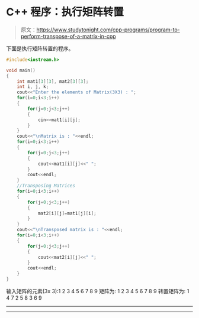 # C++ 程序：执行矩阵转置

> 原文：<https://www.studytonight.com/cpp-programs/program-to-perform-transpose-of-a-matrix-in-cpp>

下面是执行矩阵转置的程序。

```cpp
#include<iostream.h>

void main()
{
    int mat1[3][3], mat2[3][3];
    int i, j, k;
    cout<<"Enter the elements of Matrix(3X3) : ";
    for(i=0;i<3;i++)
    {
        for(j=0;j<3;j++)
        {
            cin>>mat1[i][j];
        }
    }
    cout<<"\nMatrix is : "<<endl;
    for(i=0;i<3;i++)
    {
        for(j=0;j<3;j++)
        {
            cout<<mat1[i][j]<<" ";
        }
        cout<<endl;
    }
    //Transposing Matrices
    for(i=0;i<3;i++)
    {
        for(j=0;j<3;j++)
        {
            mat2[i][j]=mat1[j][i];
        }
    }
    cout<<"\nTransposed matrix is : "<<endl;
    for(i=0;i<3;i++)
    {
        for(j=0;j<3;j++)
        {
            cout<<mat2[i][j]<<" ";
        }
        cout<<endl;
    }
}
```

输入矩阵的元素(3x 3):1
2
3
4
5
6
7
8
9
矩阵为:
1 2 3
4 5 6
7 8 9
转置矩阵为:
1 4 7
2 5 8
3 6 9

* * *

* * *